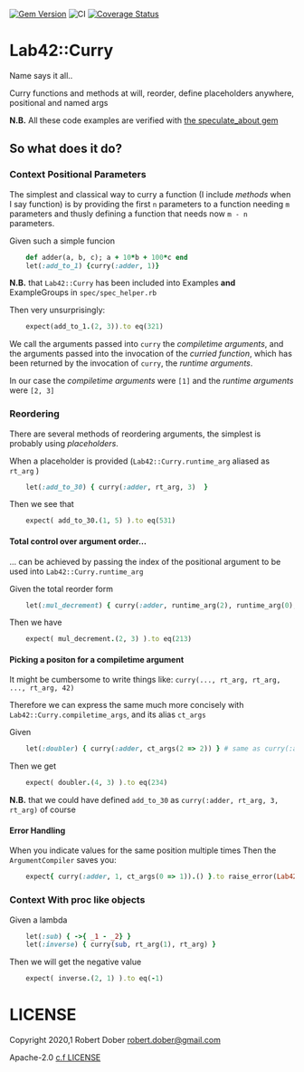 [![Gem Version](http://img.shields.io/gem/v/lab42_curry.svg)](http://img.shields.io/gem/v/lab42_curry.svg)
![CI](https://github.com/robertdober/lab42_curry/workflows/CI/badge.svg)
[![Coverage Status](https://coveralls.io/repos/github/RobertDober/lab42_curry/badge.svg?branch=master)](https://coveralls.io/github/RobertDober/lab42_curry?branch=master)

# Lab42::Curry

Name says it all..

Curry functions and methods at will, reorder, define placeholders anywhere, positional and named args

**N.B.** All these code examples are verified with [the speculate_about gem](https://rubygems.org/gems/speculate_about/)

## So what does it do?

### Context Positional Parameters

The simplest and classical way to curry a function (I include _methods_ when I say function) is by providing the first
`n` parameters to a function needing `m` parameters and thusly defining a function that needs now `m - n` parameters.

Given such a simple funcion
```ruby
    def adder(a, b, c); a + 10*b + 100*c end
    let(:add_to_1) {curry(:adder, 1)}
```
**N.B.** that `Lab42::Curry` has been included into Examples **and** ExampleGroups in `spec/spec_helper.rb` 

Then very unsurprisingly:
```ruby
    expect(add_to_1.(2, 3)).to eq(321)
```

We call the arguments passed into `curry` the _compiletime arguments_, and the arguments passed into the
invocation of the _curried function_, which has been returned by the invocation of `curry`, the _runtime arguments_.

In our case the _compiletime arguments_ were `[1]`  and the _runtime arguments_ were `[2, 3]` 

### Reordering

There are several methods of reordering arguments, the simplest is probably using _placeholders_.

When a placeholder is provided (`Lab42::Curry.runtime_arg` aliased as `rt_arg` )
```ruby
    let(:add_to_30) { curry(:adder, rt_arg, 3)  } 
```
Then we see that
```ruby
    expect( add_to_30.(1, 5) ).to eq(531)
```
#### Total control over argument order...

... can be achieved by passing the index of the positional argument to be used into `Lab42::Curry.runtime_arg` 

Given the total reorder form
```ruby
    let(:mul_decrement) { curry(:adder, runtime_arg(2), runtime_arg(0), 1) } # now first argument is c (index 2) and second a (index 0) and b = 1
```
Then we have
```ruby
    expect( mul_decrement.(2, 3) ).to eq(213)
```

#### Picking a positon for a compiletime argument

It might be cumbersome to write things like: `curry(..., rt_arg, rt_arg, ..., rt_arg, 42)` 

Therefore we can express the same much more concisely with `Lab42::Curry.compiletime_args`, and its alias `ct_args` 

Given
```ruby
    let(:doubler) { curry(:adder, ct_args(2 => 2)) } # same as curry(:adder, rt_arg, rt_arg, 2)
```
Then we get
```ruby
    expect( doubler.(4, 3) ).to eq(234)
```

**N.B.** that we could have defined `add_to_30` as `curry(:adder, rt_arg, 3, rt_arg)` of course


#### Error Handling

When you indicate values for the same position multiple times 
Then the `ArgumentCompiler` saves you:
```ruby
    expect{ curry(:adder, 1, ct_args(0 => 1)).() }.to raise_error(Lab42::Curry::DuplicatePositionSpecification)
```

### Context With proc like objects

Given a lambda
```ruby
    let(:sub) { ->{ _1 - _2} }
    let(:inverse) { curry(sub, rt_arg(1), rt_arg) }
```
Then we will get the negative value
```ruby
    expect( inverse.(2, 1) ).to eq(-1) 
```
# LICENSE

Copyright 2020,1 Robert Dober robert.dober@gmail.com

Apache-2.0 [c.f LICENSE](LICENSE)
